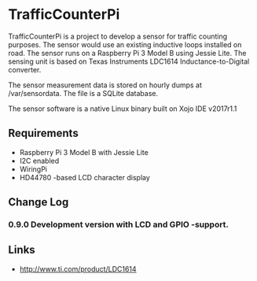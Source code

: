 # TrafficCounterPi

TrafficCounterPi is a project to develop a sensor for traffic counting purposes. The sensor would use an existing inductive loops installed on road. The sensor runs on a Raspberry Pi 3 Model B using Jessie Lite. The sensing unit is based on Texas Instruments LDC1614 Inductance-to-Digital converter.

The sensor measurement data is stored on hourly dumps at /var/sensordata. The file is a SQLite database.

The sensor software is a native Linux binary built on Xojo IDE v2017r1.1

## Requirements

* Raspberry Pi 3 Model B with Jessie Lite
* I2C enabled
* WiringPi
* HD44780 -based LCD character display

## Change Log

### 0.9.0  Development version with LCD and GPIO -support.

## Links

* http://www.ti.com/product/LDC1614 
